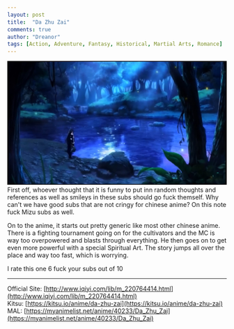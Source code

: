 ```yaml
---
layout: post
title:  "Da Zhu Zai"
comments: true
author: "Dreanor"
tags: [Action, Adventure, Fantasy, Historical, Martial Arts, Romance]
---
```


![img](..\assets\posts\da_zhu_zai.jpg)
First off, whoever thought that it is funny to put inn random thoughts and references as well as smileys in these subs should go fuck themself. 
Why can't we have good subs that are not cringy for chinese anime? On this note fuck Mizu subs as well.  

On to the anime, it starts out pretty generic like most other chinese anime. There is a fighting tournament going on for the cultivators and the MC is way too overpowered and blasts through everything.
He then goes on to get even more powerful with a special Spiritual Art. The story jumps all over the place and way too fast, which is worrying.  
  
I rate this one 6 fuck your subs out of 10  

---

Official Site: [http://www.iqiyi.com/lib/m_220764414.html](http://www.iqiyi.com/lib/m_220764414.html)  
Kitsu: [https://kitsu.io/anime/da-zhu-zai](https://kitsu.io/anime/da-zhu-zai)  
MAL: [https://myanimelist.net/anime/40233/Da_Zhu_Zai](https://myanimelist.net/anime/40233/Da_Zhu_Zai)
